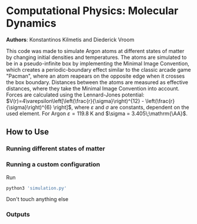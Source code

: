 # Computational Physics: Molecular Dynamics

**Authors**: Konstantinos Kilmetis and Diederick Vroom

This code was made to simulate Argon atoms at different states of matter by changing initial densities and temperatures. The atoms are simulated to be in a pseudo-infinite box by implementing the Minimal Image Convention, which creates a periodic-boundary effect similar to the classic arcade game "Pacman", where an atom reapears on the opposite edge when it crosses the box boundary. Distances between the atoms are measured as effective distances, where they take the Minimal Image Convention into account.
Forces are calculated using the Lennard-Jones potential: $V(r)=4\varepsilon\left[\left(\frac{r}{\sigma}\right)^{12} - \left(\frac{r}{\sigma}\right)^{6} \right]$, where $\varepsilon$ and $\sigma$ are constants, dependent on the used element. For Argon $\varepsilon = 119.8\;\mathrm{K}$ and $\sigma = 3.405\;\mathrm{\AA}$. 

## How to Use

### Running different states of matter

### Running a custom configuration

Run

```bash
python3 'simulation.py'
```

Don't touch anything else

### Outputs
